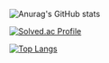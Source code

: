 ![Anurag's GitHub stats](https://github-readme-stats.vercel.app/api?username=YongJ7&show_icons=true&theme=dark)


[![Solved.ac Profile](http://mazassumnida.wtf/api/generate_badge?boj=beauboy)](https://solved.ac/beauboy)

[![Top Langs](https://github-readme-stats.vercel.app/api/top-langs/?username=YongJ7)](https://github.com/anuraghazra/github-readme-stats)

<!--
**YongJ7/YongJ7** is a ✨ _special_ ✨ repository because its `README.md` (this file) appears on your GitHub profile.

Here are some ideas to get you started:

- 🔭 I’m currently working on ...
- 🌱 I’m currently learning ...
- 👯 I’m looking to collaborate on ...
- 🤔 I’m looking for help with ...
- 💬 Ask me about ...
- 📫 How to reach me: ...
- 😄 Pronouns: ...
- ⚡ Fun fact: ...
-->
